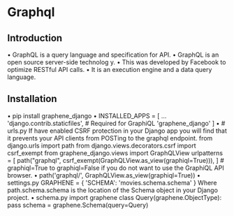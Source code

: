 # Graphql

## Introduction

•	GraphQL is a query language and specification for API.
•	GraphQL is an open source server-side technolog y.
•	This was developed by Facebook to optimize RESTful API calls.
•	It is an execution engine and a data query language.

## Installation

•	pip install graphene_django
•	INSTALLED_APPS = [
      ...
      'django.contrib.staticfiles', # Required for GraphiQL
      'graphene_django'
  ]
•	# urls.py If have enabled CSRF protection in your Django app you will find that it prevents your API clients from POSTing to the graphql endpoint.
  from django.urls import path
  from django.views.decorators.csrf import csrf_exempt
  from graphene_django.views import GraphQLView
  urlpatterns = [
    	path("graphql", csrf_exempt(GraphQLView.as_view(graphiql=True))),
  ] # graphiql=True to graphiql=False if you do not want to use the GraphiQL API browser.
•	path('graphql/', GraphQLView.as_view(graphiql=True))
•	settings.py
  GRAPHENE = {
    	'SCHEMA': 'movies.schema.schema'
  }
  Where path.schema.schema is the location of the Schema object in your Django project.
•	schema.py
  import graphene
  class Query(graphene.ObjectType):
    	pass
  schema = graphene.Schema(query=Query)

